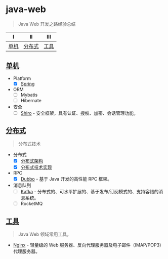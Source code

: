 # java-web

> Java Web 开发之路经验总结

| Ⅰ             | Ⅱ                 | Ⅲ             |
| ------------- | ----------------- | ------------- |
| [单机](#单机) | [分布式](#分布式) | [工具](#工具) |

## [单机](docs/standalone/README.md)

- Platform
  - [x] [Spring](https://github.com/dunwu/spring-notes)
- ORM
  - [ ] Mybatis
  - [ ] Hibernate
- 安全
  - [ ] [Shiro](docs/standalone/security/shiro.md) - 安全框架，具有认证、授权、加密、会话管理功能。

## [分布式](docs/distributed/README.md)

> 分布式技术

- 分布式
  - [x] [分布式架构](docs/distributed/分布式架构.md)
  - [x] [分布式技术实现](docs/distributed/分布式技术实现.md)
- RPC
  - [x] [Dubbo](docs/distributed/rpc/dubbo.md) - 基于 Java 开发的高性能 RPC 框架。
- 消息队列
  - [ ] [Kafka](docs/distributed/mq/kafka.md) - 分布式的、可水平扩展的、基于发布/订阅模式的、支持容错的消息系统。
  - [ ] RocketMQ

## [工具](docs/tools/README.md)

> Java Web 领域常用工具。

- [Nginx](docs/tools/nginx.md) - 轻量级的 Web 服务器、反向代理服务器及电子邮件（IMAP/POP3）代理服务器。
